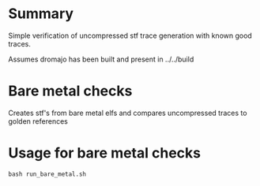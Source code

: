 # Summary

Simple verification of uncompressed stf trace generation with known good traces.

Assumes dromajo has been built and present in ../../build

# Bare metal checks
Creates stf's from bare metal elfs and compares uncompressed traces to golden references

# Usage for bare metal checks
```
bash run_bare_metal.sh
```
